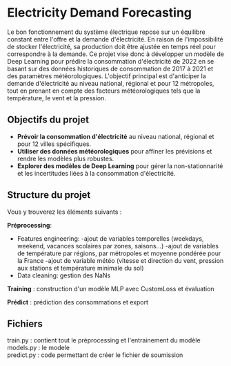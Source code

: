 # Electricity Demand Forecasting

Le bon fonctionnement du système électrique repose sur un équilibre constant entre l'offre et la demande d'électricité. En raison de l'impossibilité de stocker l'électricité, sa production doit être ajustée en temps réel pour correspondre à la demande.
Ce projet vise donc à développer un modèle de Deep Learning pour prédire la consommation d'électricité de 2022 en se basant sur des données historiques de consommation de 2017 à 2021 et des paramètres météorologiques. L'objectif principal est d'anticiper la demande d'électricité au niveau national, régional et pour 12 métropoles, tout en prenant en compte des facteurs météorologiques tels que la température, le vent et la pression.


## Objectifs du projet

- **Prévoir la consommation d'électricité** au niveau national, régional et pour 12 villes spécifiques.
- **Utiliser des données météorologiques** pour affiner les prévisions et rendre les modèles plus robustes.
- **Explorer des modèles de Deep Learning** pour gérer la non-stationnarité et les incertitudes liées à la consommation d'électricité.


## Structure du projet

Vous y trouverez les éléments suivants :

**Préprocessing**: 
  - Features engineering: 
-ajout de variables temporelles (weekdays, weekend, vacances scolaires par zones, saisons...)
-ajout de variables de température par régions, par métropoles et moyenne pondérée pour la France
-ajout de variable météo (vitesse et direction du vent, pression aux stations et température minimale du sol)
   - Data cleaning: gestion des NaNs

 **Training** : construction d'un modèle MLP avec CustomLoss et évaluation

**Prédict** : prédiction des consommations et export

## Fichiers

train.py : contient tout le préprocessing et l'entrainement du modèle  
models.py : le modele  
predict.py : code permettant de créer le fichier de soumission  
